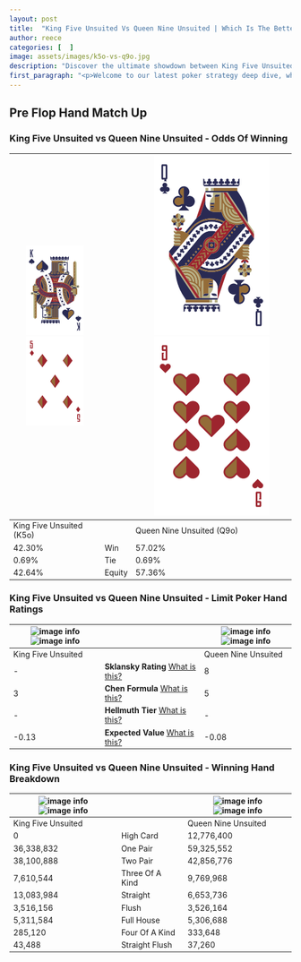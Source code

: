 ```yaml
---
layout: post
title:  "King Five Unsuited Vs Queen Nine Unsuited | Which Is The Better Hand In Poker? A Complete Guide"
author: reece
categories: [  ]
image: assets/images/k5o-vs-q9o.jpg
description: "Discover the ultimate showdown between King Five Unsuited and Queen Nine Unsuited in poker! Uncover the odds, strategies, and scenarios where one hand triumphs over the other. Get ready to up your poker game with this thrilling analysis."
first_paragraph: "<p>Welcome to our latest poker strategy deep dive, where we're pitting two distinct hands against each other in a high-stakes showdown: King Five Unsuited vs Queen Nine Unsuited.</p><p>In the dynamic world of poker, every decision counts, and knowing which hand holds the upper hand is key to your success at the table.</p><p>In this article, we'll dissect these two hands, explore the scenarios where one dominates the other, and equip you with the knowledge to make strategic choices that can tip the odds in your favor.</p><p>Get ready to unravel the intriguing dynamics of these poker hands and elevate your game to new heights.</p>"
---
```




[comment]: # (sp0)

## Pre Flop Hand Match Up

<div class="table hand-ratings" markdown="1"> 



### King Five Unsuited vs Queen Nine Unsuited - Odds Of Winning


    
| ![image info](assets/images/hand1/k.png) ![image info](assets/images/hand1/5o.png) |  | ![image info](assets/images/hand2/q.png) ![image info](assets/images/hand2/9o.png) |
| -------- | -------- | -------- |
| King Five Unsuited (K5o) |  | Queen Nine Unsuited (Q9o) |
| 42.30% | Win | 57.02% |
| 0.69% | Tie | 0.69% |
| 42.64% | Equity | 57.36% |




[comment]: # (sp1)



### King Five Unsuited vs Queen Nine Unsuited - Limit Poker Hand Ratings


    
| ![image info](https://www.riverpairs.com/assets/images/hand1/k.png) ![image info](https://www.riverpairs.com/assets/images/hand1/5o.png) |  | ![image info](https://www.riverpairs.com/assets/images/hand2/q.png) ![image info](https://www.riverpairs.com/assets/images/hand2/9o.png) |
| -------- | -------- | -------- |
| King Five Unsuited |  | Queen Nine Unsuited |
| - | **Sklansky Rating** [What is this?](/sklansky-rating-explained) | 8 |
| 3 | **Chen Formula** [What is this?](/chen-formula-explained) | 5 |
| - | **Hellmuth Tier** [What is this?](/Hellmuth-tier-explained) | - |
| -0.13 | **Expected Value** [What is this?](/expected-value-explained) | -0.08 |




[comment]: # (sp2)



### King Five Unsuited vs Queen Nine Unsuited - Winning Hand Breakdown


    
| ![image info](https://www.riverpairs.com/assets/images/hand1/k.png) ![image info](https://www.riverpairs.com/assets/images/hand1/5o.png) |  | ![image info](https://www.riverpairs.com/assets/images/hand2/q.png) ![image info](https://www.riverpairs.com/assets/images/hand2/9o.png) |
| -------- | -------- | -------- |
| King Five Unsuited |  | Queen Nine Unsuited |
| 0 | High Card | 12,776,400 |
| 36,338,832 | One Pair | 59,325,552 |
| 38,100,888 | Two Pair | 42,856,776 |
| 7,610,544 | Three Of A Kind | 9,769,968 |
| 13,083,984 | Straight | 6,653,736 |
| 3,516,156 | Flush | 3,526,164 |
| 5,311,584 | Full House | 5,306,688 |
| 285,120 | Four Of A Kind | 333,648 |
| 43,488 | Straight Flush | 37,260 |




[comment]: # (sp3)



</div>

[comment]: # (sp4)



[comment]: # (sp5)

